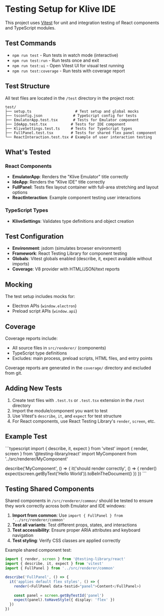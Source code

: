 # Testing Setup for Klive IDE

This project uses [Vitest](https://vitest.dev/) for unit and integration testing of React components and TypeScript modules.

## Test Commands

- `npm run test` - Run tests in watch mode (interactive)
- `npm run test:run` - Run tests once and exit
- `npm run test:ui` - Open Vitest UI for visual test running
- `npm run test:coverage` - Run tests with coverage report

## Test Structure

All test files are located in the `/test` directory in the project root:

```
test/
├── setup.ts                    # Test setup and global mocks
├── tsconfig.json              # TypeScript config for tests
├── EmulatorApp.test.tsx       # Tests for Emulator component
├── IdeApp.test.tsx           # Tests for IDE component
├── KliveSettings.test.ts     # Tests for TypeScript types
├── FullPanel.test.tsx        # Tests for shared flex panel component
└── ReactInteraction.test.tsx # Example of user interaction testing
```

## What's Tested

### React Components
- **EmulatorApp**: Renders the "Klive Emulator" title correctly
- **IdeApp**: Renders the "Klive IDE" title correctly
- **FullPanel**: Tests flex layout container with full-area stretching and layout options
- **ReactInteraction**: Example component testing user interactions

### TypeScript Types
- **KliveSettings**: Validates type definitions and object creation

## Test Configuration

- **Environment**: jsdom (simulates browser environment)
- **Framework**: React Testing Library for component testing
- **Globals**: Vitest globals enabled (describe, it, expect available without imports)
- **Coverage**: V8 provider with HTML/JSON/text reports

## Mocking

The test setup includes mocks for:
- Electron APIs (`window.electron`)
- Preload script APIs (`window.api`)

## Coverage

Coverage reports include:
- All source files in `src/renderer/` (components)
- TypeScript type definitions
- Excludes: main process, preload scripts, HTML files, and entry points

Coverage reports are generated in the `coverage/` directory and excluded from git.

## Adding New Tests

1. Create test files with `.test.ts` or `.test.tsx` extension in the `/test` directory
2. Import the module/component you want to test
3. Use Vitest's `describe`, `it`, and `expect` for test structure
4. For React components, use React Testing Library's `render`, `screen`, etc.

## Example Test

\`\`\`typescript
import { describe, it, expect } from 'vitest'
import { render, screen } from '@testing-library/react'
import MyComponent from '../src/renderer/MyComponent'

describe('MyComponent', () => {
  it('should render correctly', () => {
    render(<MyComponent />)
    expect(screen.getByText('Hello World')).toBeInTheDocument()
  })
})
\`\`\`

## Testing Shared Components

Shared components in `/src/renderer/common/` should be tested to ensure they work correctly across both Emulator and IDE windows:

1. **Import from common**: Use `import { FullPanel } from '../src/renderer/common'`
2. **Test all variants**: Test different props, states, and interactions
3. **Test accessibility**: Ensure proper ARIA attributes and keyboard navigation
4. **Test styling**: Verify CSS classes are applied correctly

Example shared component test:
```typescript
import { render, screen } from '@testing-library/react'
import { describe, it, expect } from 'vitest'
import { FullPanel } from '../src/renderer/common'

describe('FullPanel', () => {
  it('applies default flex styles', () => {
    render(<FullPanel data-testid="panel">Content</FullPanel>)
    
    const panel = screen.getByTestId('panel')
    expect(panel).toHaveStyle({ display: 'flex' })
  })
})
```

